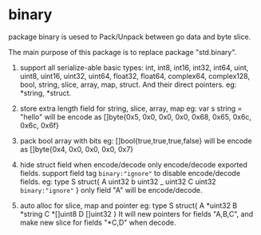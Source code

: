 # binary
package binary is uesed to Pack/Unpack between go data and byte slice.

The main purpose of this package is to replace package "std.binary".

 1. support all serialize-able basic types:
 int, int8, int16, int32, int64,
 uint, uint8, uint16, uint32, uint64,
 float32, float64, complex64, complex128,
 bool, string, slice, array, map, struct.
 And their direct pointers. eg: *string, *struct.

 2. store extra length field for string, slice, array, map
 eg: var s string = "hello"
 will be encode as []byte{0x5, 0x0, 0x0, 0x0, 0x68, 0x65, 0x6c, 0x6c, 0x6f}

 3. pack bool array with bits
 eg: []bool{true,true,true,false}
 will be encode as []byte{0x4, 0x0, 0x0, 0x0, 0x7}

 4. hide struct field when encode/decode
 only encode/decode exported fields.
 support field tag `binary:"ignore"` to disable encode/decode fields.
	eg: 
	type S struct{
	    A uint32
		b uint32
		_ uint32
		C uint32 `binary:"ignore"`
	}
 only field "A" will be encode/decode.

5. auto alloc for slice, map and pointer
	eg: 
	type S struct{
	    A *uint32
		B *string
		C *[]uint8
		D []uint32
	}
 It will new pointers for fields "A,B,C",
 and make new slice for fields "*C,D" when decode.
